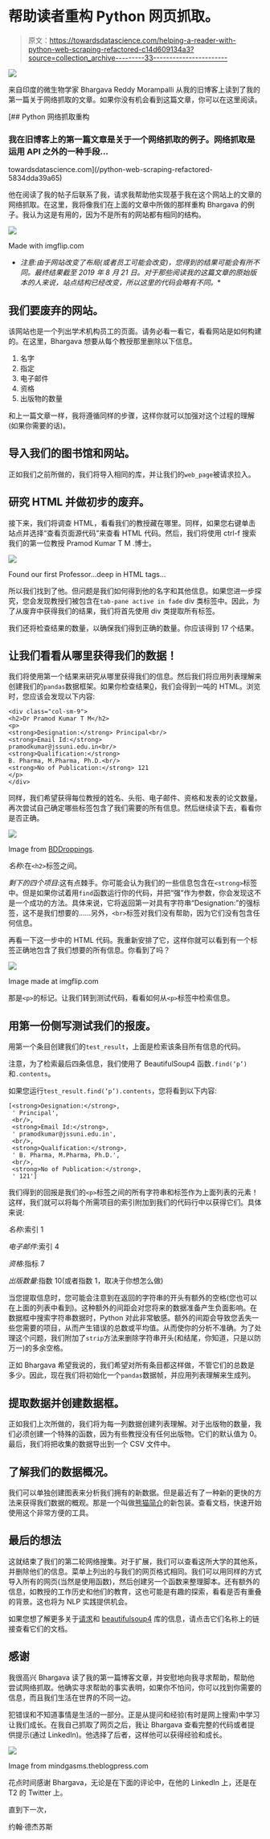 # 帮助读者重构 Python 网页抓取。

> 原文：<https://towardsdatascience.com/helping-a-reader-with-python-web-scraping-refactored-c14d609134a3?source=collection_archive---------33----------------------->

![](img/aee50693bd7ba0b86dbb2b2bf9716e72.png)

来自印度的微生物学家 Bhargava Reddy Morampalli 从我的旧博客上读到了我的第一篇关于网络抓取的文章。如果你没有机会看到这篇文章，你可以在这里阅读。

[](/python-web-scraping-refactored-5834dda39a65) [## Python 网络抓取重构

### 我在旧博客上的第一篇文章是关于一个网络抓取的例子。网络抓取是运用 API 之外的一种手段…

towardsdatascience.com](/python-web-scraping-refactored-5834dda39a65) 

他在阅读了我的帖子后联系了我，请求我帮助他实现基于我在这个网站上的文章的网络抓取。在这里，我将像我们在上面的文章中所做的那样重构 Bhargava 的例子。我认为这是有用的，因为不是所有的网站都有相同的结构。

![](img/81a691971d588facfa406665a9dd6daf.png)

Made with imgflip.com

* *注意:由于网站改变了布局(或者员工可能会改变)，您得到的结果可能会有所不同。最终结果截至 2019 年 8 月 21 日。对于那些阅读我的这篇文章的原始版本的人来说，站点结构已经改变，所以这里的代码会略有不同。**

## 我们要废弃的网站。

该网站也是一个列出学术机构员工的页面。请务必看一看它，看看网站是如何构建的。在这里，Bhargava 想要从每个教授那里删除以下信息。

1.  名字
2.  指定
3.  电子邮件
4.  资格
5.  出版物的数量

和上一篇文章一样，我将遵循同样的步骤，这样你就可以加强对这个过程的理解(如果你需要的话)。

## 导入我们的图书馆和网站。

正如我们之前所做的，我们将导入相同的库，并让我们的`web_page`被请求拉入。

## 研究 HTML 并做初步的废弃。

接下来，我们将调查 HTML，看看我们的教授藏在哪里。同样，如果您右键单击站点并选择“查看页面源代码”来查看 HTML 代码。然后，我们将使用 ctrl-f 搜索我们的第一位教授 Pramod Kumar T M .博士。

![](img/d950feec812c3ffb4b86bd0151ab9675.png)

Found our first Professor…deep in HTML tags…

所以我们找到了他。但问题是我们如何得到他的名字和其他信息。如果您进一步探究，您会发现教授们被包含在`tab-pane active in fade` div 类标签中。因此，为了从废弃中获得我们的结果，我们将首先使用 div 类提取所有标签。

我们还将检查结果的数量，以确保我们得到正确的数量。你应该得到 17 个结果。

## 让我们看看从哪里获得我们的数据！

我们将使用第一个结果来研究从哪里获得我们的信息。然后我们将应用列表理解来创建我们的`pandas`数据框架。如果你检查结果[0](我们的第一个教授的个人资料)，我们会得到一吨的 HTML。浏览时，您应该会发现以下内容:

```
<div class="col-sm-9">
<h2>Dr Pramod Kumar T M</h2>
<p>
<strong>Designation:</strong> Principal<br/>
<strong>Email Id:</strong> 
pramodkumar@jssuni.edu.in<br/>
<strong>Qualification:</strong> 
B. Pharma, M.Pharma, Ph.D.<br/>
<strong>No of Publication:</strong> 121
</p>
</div>
```

同样，我们希望获得每位教授的姓名、头衔、电子邮件、资格和发表的论文数量。再次尝试自己确定哪些标签包含了我们需要的所有信息。然后继续读下去，看看你是否正确。

![](img/06f982d10d383347fd5d6a1bce5c29f2.png)

Image from [BDDroppings](https://bulldogsdroppings.com/2017/11/23/an-essential-tremor-journey-decisions-decisions/).

*名称*:在`<h2>`标签之间。

*剩下的四个项目*:这有点棘手。你可能会认为我们的一些信息包含在`<strong>`标签中。但是如果你试着用`find`函数运行你的代码，并把“强”作为参数，你会发现这不是一个成功的方法。具体来说，它将返回第一对具有字符串“Designation:”的强标签，这不是我们想要的……另外，`<br>`标签对我们没有帮助，因为它们没有包含任何信息。

再看一下这一步中的 HTML 代码。我重新安排了它，这样你就可以看到有一个标签正确地包含了我们想要的所有信息。你看到了吗？

![](img/da961ff0c9718461631d4e2cd4f90762.png)

Image made at imgflip.com

那是`<p>`的标记。让我们转到测试代码，看看如何从`<p>`标签中检索信息。

## 用第一份侧写测试我们的报废。

用第一个条目创建我们的`test_result`，上面是检索该条目所有信息的代码。

注意，为了检索最后四条信息，我们使用了 BeautifulSoup4 函数`.find(‘p’)`和`.contents`。

如果您运行`test_result.find(‘p’).contents`，您将看到以下内容:

```
[<strong>Designation:</strong>,
 ' Principal',
 <br/>,
 <strong>Email Id:</strong>,
 ' pramodkumar@jssuni.edu.in',
 <br/>,
 <strong>Qualification:</strong>,
 ' B. Pharma, M.Pharma, Ph.D.',
 <br/>,
 <strong>No of Publication:</strong>,
 ' 121']
```

我们得到的回报是我们的`<p>`标签之间的所有字符串和标签作为上面列表的元素！这样，我们就可以将每个所需项目的索引附加到我们的代码行中以获得它们。具体来说:

*名称*:索引 1

*电子邮件*:索引 4

*资格*:指标 7

*出版数量*:指数 10(或者指数 1，取决于你想怎么做)

当您提取信息时，您可能会注意到在返回的字符串的开头有额外的空格(您也可以在上面的列表中看到)。这种额外的间距会对您将来的数据准备产生负面影响。在数据框中搜索字符串数据时，Python 对此非常敏感。额外的间距会导致您丢失一些您需要的项目，从而产生错误的总数或平均值。从而使你的分析不准确。为了处理这个问题，我们附加了`strip`方法来删除字符串开头(和结尾，你知道，只是以防万一)的多余空格。

正如 Bhargava 希望我说的，我们希望对所有条目都这样做，不管它们的总数是多少。因此，现在我们将初始化一个`pandas`数据帧，并应用列表理解来生成列。

## 提取数据并创建数据框。

正如我们上次所做的，我们将为每一列数据创建列表理解。对于出版物的数量，我们必须创建一个特殊的函数，因为有些教授没有任何出版物。它们的默认值为 0。最后，我们将把收集的数据导出到一个 CSV 文件中。

## 了解我们的数据概况。

我们可以单独创建图表来分析我们拥有的新数据。但是最近有了一种新的更快的方法来获得我们数据的概观。那是一个叫做[熊猫简介](https://github.com/pandas-profiling/pandas-profiling)的新包装。查看文档，快速开始使用这个非常方便的工具。

## 最后的想法

这就结束了我们的第二轮网络搜集。对于扩展，我们可以查看这所大学的其他系，并删除他们的信息。菜单上列出的与我们的网页格式相同。我们可以用同样的方式导入所有的网页(当然是使用函数)，然后创建另一个函数来整理脚本。还有额外的信息，如教授的工作历史和他们的教育，这也可能是有趣的探索，看看是否有重叠的背景。这也将为 NLP 实践提供机会。

如果您想了解更多关于[请求](http://docs.python-requests.org/en/master/)和 [beautifulsoup4](https://www.crummy.com/software/BeautifulSoup/bs4/doc/) 库的信息，请点击它们名称上的链接查看它们的文档。

## 感谢

我很高兴 Bhargava 读了我的第一篇博客文章，并安慰地向我寻求帮助，帮助他尝试网络抓取。他确实寻求帮助的事实表明，如果你不怕问，你可以找到你需要的信息，而且我们生活在世界的不同一边。

犯错误和不知道事情是生活的一部分。正是从提问和经验(有时是网上搜索)中学习让我们成长。在我自己抓取了网页之后，我让 Bhargava 查看完整的代码或者提供提示(通过 LinkedIn)。他选择了后者，这样他可以获得经验和成长。

![](img/12055e19ff5518f47763f145034bacfd.png)

Image from mindgasms.theblogpress.com

花点时间感谢 Bhargava，无论是在下面的评论中，在他的 LinkedIn 上，还是在 T2 的 Twitter 上。

直到下一次，

约翰·德杰苏斯